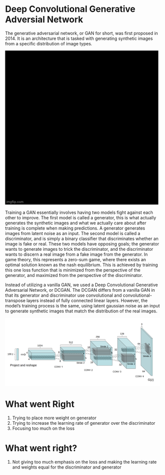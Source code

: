# Deep Convolutional Generative Adversial Network

The generative adversarial network, or GAN for short, was first proposed in 2014. It is an architecture that is tasked with generating synthetic images from a specific distribution of image types.

![](train.gif)

Training a GAN essentially involves having two models fight against each other to improve. The first model is called a generator, this is what actually generates the synthetic images and what we actually care about after training is complete when making predictions. A generator generates images from latent noise as an input. The second model is called a discriminator, and is simply a binary classifier that discriminates whether an image is fake or real. These two models have opposing goals; the generator wants to generate images to trick the discriminator, and the discriminator wants to discern a real image from a fake image from the generator. In game theory, this represents a zero-sum game, where there exists an optimal solution known as the nash equilibrium. This is achieved by training this one loss function that is minimized from the perspective of the generator, and maximized from the perspective of the discriminator.

Instead of utilizing a vanilla GAN, we used a Deep Convolutional Generative Adversarial Network, or DCGAN. The DCGAN differs from a vanilla GAN in that its generator and discriminator use convolutional and convolutional-transpose layers instead of fully connected linear layers. However, the model’s training process is the same, using latent gaussian noise as an input to generate synthetic images that match the distribution of the real images.

![The DCGAN generator we implemented.](dcgan.png)

# What went Right
1. Trying to place more weight on generator
2. Trying to increase the learning rate of generator over the discriminator
3. Focusing too much on the loss

# What went right?
1. Not giving too much emphasis on the loss and making the learning rate and weights equal for the discriminator and generator

